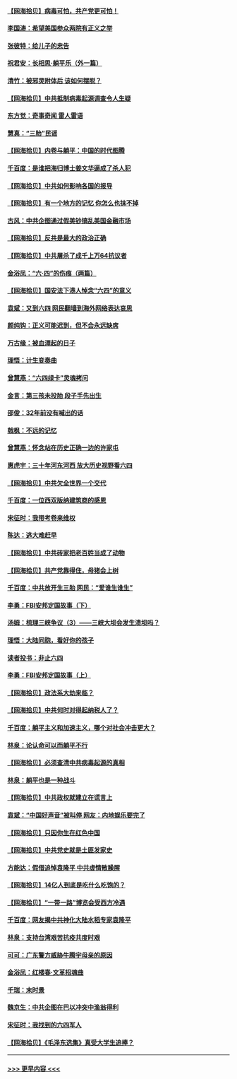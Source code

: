 #### [【网海拾贝】病毒可怕，共产党更可怕！](../pages/nsc993/n13020728.md?t=06142302) 
#### [李国涛：希望美国参众两院有正义之举](../pages/nsc993/n13020674.md?t=06142302) 
#### [张彼特：给儿子的忠告](../pages/nsc993/n13018934.md?t=06142302) 
#### [祝君安：长相思‧躺平乐（外一篇）](../pages/nsc993/n13018923.md?t=06142302) 
#### [清竹：被邪灵附体后 该如何摆脱？](../pages/nsc993/n13018877.md?t=06142302) 
#### [【网海拾贝】中共抵制病毒起源调查令人生疑](../pages/nsc993/n13017785.md?t=06142302) 
#### [东方觉：奇事奇闻 雷人雷语](../pages/nsc993/n13017577.md?t=06142302) 
#### [慧真：“三胎”民谣](../pages/nsc993/n13017394.md?t=06142302) 
#### [【网海拾贝】内卷与躺平：中国的时代图腾](../pages/nsc993/n13016128.md?t=06142302) 
#### [千百度：是谁把海归博士姜文华逼成了杀人犯](../pages/nsc993/n13015218.md?t=06142302) 
#### [【网海拾贝】中共如何影响各国的报导](../pages/nsc993/n13012599.md?t=06142302) 
#### [【网海拾贝】有一个地方的记忆 你怎么也抹不掉](../pages/nsc993/n13009802.md?t=06142302) 
#### [古风：中共企图通过假美钞搞乱美国金融市场](../pages/nsc993/n13009626.md?t=06142302) 
#### [【网海拾贝】反共是最大的政治正确](../pages/nsc993/n13007051.md?t=06142302) 
#### [【网海拾贝】中共屠杀了成千上万64抗议者](../pages/nsc993/n13002713.md?t=06142302) 
#### [金浴凤：“六·四”的伤痕（两篇）](../pages/nsc993/n13001719.md?t=06142302) 
#### [【网海拾贝】国安法下港人悼念“六四”的意义](../pages/nsc993/n13001039.md?t=06142302) 
#### [袁斌：又到六四 网民翻墙到海外网络表达哀思](../pages/nsc993/n13000995.md?t=06142302) 
#### [颜纯钩：正义可能迟到，但不会永远缺席](../pages/nsc993/n13000920.md?t=06142302) 
#### [万古缘：被血漂起的日子](../pages/nsc993/n13000914.md?t=06142302) 
#### [理悟：计生变奏曲](../pages/nsc993/n13000414.md?t=06142302) 
#### [曾慧燕：“六四绿卡”灵魂拷问](../pages/nsc993/n13000277.md?t=06142302) 
#### [金言：第三孩未投胎 段子手先出生](../pages/nsc993/n13000215.md?t=06142302) 
#### [邵俊：32年前没有喊出的话](../pages/nsc993/n13000181.md?t=06142302) 
#### [戟枫：不远的记忆](../pages/nsc993/n13000121.md?t=06142302) 
#### [曾慧燕：怀念站在历史正确一边的许家屯](../pages/nsc993/n13000073.md?t=06142302) 
#### [惠虎宇：三十年河东河西 放大历史视野看六四](../pages/nsc993/n13000018.md?t=06142302) 
#### [【网海拾贝】中共欠全世界一个交代](../pages/nsc993/n12998706.md?t=06142302) 
#### [千百度：一位西双版纳建筑商的感恩](../pages/nsc993/n12998487.md?t=06142302) 
#### [宋征时：我带考卷来维权](../pages/nsc993/n12994088.md?t=06142302) 
#### [陈达：逃大难赶早](../pages/nsc993/n12993569.md?t=06142302) 
#### [【网海拾贝】中共砖家把老百姓当成了动物](../pages/nsc993/n12993483.md?t=06142302) 
#### [【网海拾贝】共产党靠得住，母猪会上树](../pages/nsc993/n12990730.md?t=06142302) 
#### [千百度：中共放开生三胎 网民：“爱谁生谁生”](../pages/nsc993/n12990644.md?t=06142302) 
#### [李勇：FBI安邦定国故事（下）](../pages/nsc993/n12987854.md?t=06142302) 
#### [汤姆：梳理三峡争议（3）——三峡大坝会发生溃坝吗？](../pages/nsc993/n12989806.md?t=06142302) 
#### [理悟：大陆同胞，看好你的孩子](../pages/nsc993/n12989778.md?t=06142302) 
#### [读者投书：非止六四](../pages/nsc993/n12989673.md?t=06142302) 
#### [李勇：FBI安邦定国故事（上）](../pages/nsc993/n12987749.md?t=06142302) 
#### [【网海拾贝】政法系大劫来临？](../pages/nsc993/n12987596.md?t=06142302) 
#### [【网海拾贝】中共何时对得起纳税人了？](../pages/nsc993/n12985578.md?t=06142302) 
#### [千百度：躺平主义和加速主义，哪个对社会冲击更大？](../pages/nsc993/n12985512.md?t=06142302) 
#### [林泉：论认命可以而躺平不行](../pages/nsc993/n12985505.md?t=06142302) 
#### [【网海拾贝】必须查清中共病毒起源的真相](../pages/nsc993/n12984276.md?t=06142302) 
#### [林泉：躺平也是一种战斗](../pages/nsc993/n12984194.md?t=06142302) 
#### [【网海拾贝】中共政权就建立在谎言上](../pages/nsc993/n12981880.md?t=06142302) 
#### [袁斌：“中国好声音”被叫停 网友：内地娱乐要完了](../pages/nsc993/n12981826.md?t=06142302) 
#### [【网海拾贝】只因你生在红色中国](../pages/nsc993/n12979096.md?t=06142302) 
#### [【网海拾贝】中共党史就是土匪发家史](../pages/nsc993/n12976478.md?t=06142302) 
#### [方能达：假借追悼袁隆平 中共虚情散臊腥](../pages/nsc993/n12976396.md?t=06142302) 
#### [【网海拾贝】14亿人到底是吃什么吃饱的？](../pages/nsc993/n12974125.md?t=06142302) 
#### [【网海拾贝】“一带一路”博览会受西方冷遇](../pages/nsc993/n12971787.md?t=06142302) 
#### [千百度：网友揭中共神化大陆水稻专家袁隆平](../pages/nsc993/n12971733.md?t=06142302) 
#### [林泉：支持台湾艰苦抗疫共度时艰](../pages/nsc993/n12971350.md?t=06142302) 
#### [可可：广东警方威胁牛腾宇母亲的原因](../pages/nsc993/n12971100.md?t=06142302) 
#### [金浴凤：红楼春·文革招魂曲](../pages/nsc993/n12970354.md?t=06142302) 
#### [千瑞：末时景](../pages/nsc993/n12970337.md?t=06142302) 
#### [魏京生：中共企图在巴以冲突中渔翁得利](../pages/nsc993/n12970286.md?t=06142302) 
#### [宋征时：我找到的六四军人](../pages/nsc993/n12970213.md?t=06142302) 
#### [【网海拾贝】《毛泽东选集》真受大学生追捧？](../pages/nsc993/n12968779.md?t=06142302) 

----
#### [ >>> 更早内容 <<< ](../indexes/nsc993-earlier.md)
